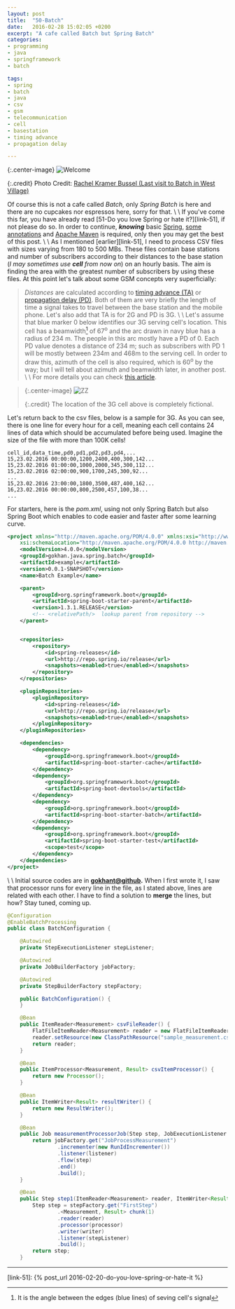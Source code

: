 ```yaml
---
layout: post
title:  "50-Batch"
date:   2016-02-28 15:02:05 +0200
excerpt: "A cafe called Batch but Spring Batch"
categories: 
- programming
- java
- springframework
- batch

tags:
- spring
- batch
- java
- csv
- gsm
- telecommunication
- cell
- basestation
- timing advance
- propagation delay

---
```

{:.center-image}
![Welcome](/images/50/welcome_to_batch.jpg)

{:.credit}
Photo Credit: [Rachel Kramer Bussel (Last visit to Batch in West Village)](https://www.flickr.com/photos/rkbcupcakes/albums/72157615800966218)

Of course this is not a cafe called *Batch*, only *Spring Batch* is here and there are no cupcakes nor espressos here, sorry for that.
\\
\\
If you've come this far, you have already read [51-Do you love Spring or hate it?][link-51], if not please do so.
In order to continue, ***knowing*** basic [Spring](http://www.spring.io), [some annotations](https://dzone.com/refcardz/spring-annotations) and [Apache Maven](http://maven.apache.org) is required, only then you may get the best of this post.
\\
\\
As I mentioned [earlier][link-51], I need to process CSV files with sizes varying from 180 to 500 MBs. These files contain base stations and number of subscribers according to their 
distances to the base station (*I may sometimes use **cell** from now on*) on an hourly basis. The aim is finding the area with the greatest number of subscribers by using these files.
At this point let's talk about some GSM concepts very superficially:

> *Distances* are calculated according to [timing advance (TA)](https://en.wikipedia.org/wiki/Timing_advance) or [propagation delay (PD)](https://en.wikipedia.org/wiki/Propagation_delay). 
Both of them are very briefly the length of time a signal takes to travel between the base station and the mobile phone. Let's also add that TA is for 2G and PD is 3G.
\\
\\
> Let's assume that blue marker 0 below identifies our 3G serving cell's location. This cell has a beamwidth[^beamwidth] of 67<sup>o</sup> and the arc drawn in navy blue has a radius of 234 m. The people in this arc mostly have a PD of 0. 
> Each PD value denotes a distance of 234 m; such as subscribers with PD 1 will be mostly between 234m and 468m to the serving cell. In order to draw this, azimuth of the cell is also required, which is 60<sup>o</sup> by the way; 
but I will tell about azimuth and beamwidth later, in another post.
\\
\\
> For more details you can check [this article](http://www.telecomhall.com/analyzing-coverage-with-propagation-delay-pd-and-timing-advance-ta-gsm-wcdma-lte.aspx).

> {:.center-image}
> ![ZZ](/images/50/measurements.png)
> 
> {:.credit}
> The location of the 3G cell above is completely fictional.



Let's return back to the csv files, below is a sample for 3G. As you can see, there is one line for every hour for a cell, meaning each cell contains 24 lines of data which should be accumulated before being used.
Imagine the size of the file with more than 100K cells! 

~~~~ csv
cell_id,data_time,pd0,pd1,pd2,pd3,pd4,...
15,23.02.2016 00:00:00,1200,2400,400,300,142...
15,23.02.2016 01:00:00,1000,2000,345,300,112...
15,23.02.2016 02:00:00,900,1700,245,300,92...
...
15,23.02.2016 23:00:00,1800,3500,487,400,162...
16,23.02.2016 00:00:00,800,2500,457,100,38...
...
~~~~

For starters, here is the *pom.xml*, using not only Spring Batch but also Spring Boot which enables to code easier and faster after some learning curve. 

~~~~ xml
<project xmlns="http://maven.apache.org/POM/4.0.0" xmlns:xsi="http://www.w3.org/2001/XMLSchema-instance"
	xsi:schemaLocation="http://maven.apache.org/POM/4.0.0 http://maven.apache.org/xsd/maven-4.0.0.xsd">
	<modelVersion>4.0.0</modelVersion>
	<groupId>gokhan.java.spring.batch</groupId>
	<artifactId>example</artifactId>
	<version>0.0.1-SNAPSHOT</version>
	<name>Batch Example</name>

	<parent>
		<groupId>org.springframework.boot</groupId>
		<artifactId>spring-boot-starter-parent</artifactId>
		<version>1.3.1.RELEASE</version>
		<!-- <relativePath/>  lookup parent from repository -->
	</parent>


	<repositories>
		<repository>
			<id>spring-releases</id>
			<url>http://repo.spring.io/release</url>
			<snapshots><enabled>true</enabled></snapshots>
		</repository>
	</repositories>

    <pluginRepositories>
		<pluginRepository>
			<id>spring-releases</id>
			<url>http://repo.spring.io/release</url>
			<snapshots><enabled>true</enabled></snapshots>
		</pluginRepository>
    </pluginRepositories>

	<dependencies>
		<dependency>
			<groupId>org.springframework.boot</groupId>
			<artifactId>spring-boot-starter-cache</artifactId>
		</dependency>
		<dependency>
			<groupId>org.springframework.boot</groupId>
			<artifactId>spring-boot-devtools</artifactId>
		</dependency>
		<dependency>
			<groupId>org.springframework.boot</groupId>
			<artifactId>spring-boot-starter-batch</artifactId>
		</dependency>
		<dependency>
			<groupId>org.springframework.boot</groupId>
			<artifactId>spring-boot-starter-test</artifactId>
			<scope>test</scope>
		</dependency>
	</dependencies>
</project>
~~~~
\\
\\
Initial source codes are in **[gokhant@github](https://github.com/gokhant/spring-batch-example).**
When I first wrote it, I saw that processor runs for every line in the file, as I stated above, lines are related with each other.
I have to find a solution to **merge** the lines, but how? Stay tuned, coming up.

~~~~ java
@Configuration
@EnableBatchProcessing
public class BatchConfiguration {

    @Autowired
    private StepExecutionListener stepListener;

    @Autowired
    private JobBuilderFactory jobFactory;

    @Autowired
    private StepBuilderFactory stepFactory;

    public BatchConfiguration() {
    }

    @Bean
    public ItemReader<Measurement> csvFileReader() {
        FlatFileItemReader<Measurement> reader = new FlatFileItemReader<Measurement>();
        reader.setResource(new ClassPathResource("sample_measurement.csv"));
        return reader;
    }

    @Bean
    public ItemProcessor<Measurement, Result> csvItemProcessor() {
        return new Processor();
    }

    @Bean
    public ItemWriter<Result> resultWriter() {
        return new ResultWriter();
    }

    @Bean
    public Job measurementProcessorJob(Step step, JobExecutionListener listener) {
        return jobFactory.get("JobProcessMeasurement")
                .incrementer(new RunIdIncrementer())
                .listener(listener)
                .flow(step)
                .end()
                .build();
    }

    @Bean
    public Step step1(ItemReader<Measurement> reader, ItemWriter<Result> writer, ItemProcessor<Measurement, Result> processor) {
        Step step = stepFactory.get("FirstStep")
                .<Measurement, Result> chunk(1)
                .reader(reader)
                .processor(processor)
                .writer(writer)
                .listener(stepListener)
                .build();
        return step;
    }
~~~~

- - - - - -

[^beamwidth]: It is the angle between the edges (blue lines) of seving cell's signal

[link-51]: {% post_url 2016-02-20-do-you-love-spring-or-hate-it %}